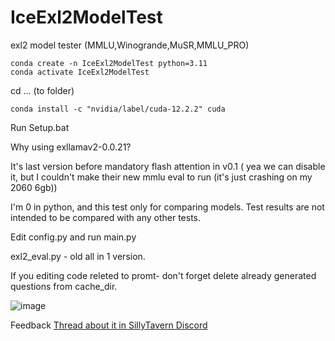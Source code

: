 # IceExl2ModelTest

exl2 model tester (MMLU,Winogrande,MuSR,MMLU_PRO)

```
conda create -n IceExl2ModelTest python=3.11
conda activate IceExl2ModelTest
```

cd ... (to folder)

```
conda install -c "nvidia/label/cuda-12.2.2" cuda
```

Run Setup.bat

Why using exllamav2-0.0.21?

It's last version before mandatory flash attention in v0.1 ( yea we can disable it, but I couldn't make their new mmlu eval to run (it's just crashing on my 2060 6gb))

I'm 0 in python, and this test only for comparing models. Test results are not intended to be compared with any other tests.

Edit config.py and run main.py

exl2_eval.py - old all in 1 version.

If you editing code releted to promt- don't forget delete already generated questions from cache_dir.

![image](https://github.com/IceFog72/IceExl2ModelTest/assets/164350516/d3f80163-17c7-4137-b5c7-0ff40c3effb2)


Feedback  [Thread about it in SillyTavern Discord](https://discord.com/channels/1100685673633153084/1259572507157991474)
